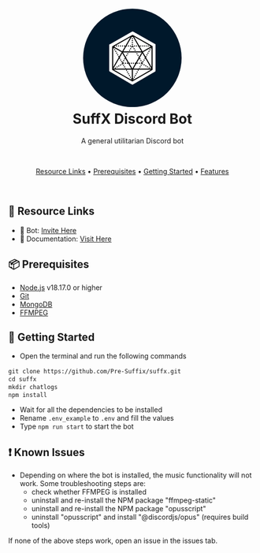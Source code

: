 <h1 align="center">
  <br>
  <a href="https://github.com/Pre-Suffix"><img src="./SuffX.png" height="200" alt="SuffX Logo" style="clip-path: circle();"></a>
  <br>
  SuffX Discord Bot
  <br>
</h1>

<p align="center">A general utilitarian Discord bot</p>

<br>

<p align="center">
  <a href="#-resource-links">Resource Links</a>
  •
  <a href="#-prerequisites">Prerequisites</a>
  •
  <a href="#-getting-started">Getting Started</a>
  •
  <a href="https://github.com/Pre-Suffix/suffx/wiki">Features</a>
</p>

<br>

## 🔗 Resource Links

- 🤖 Bot: [Invite Here](https://discord.com/oauth2/authorize?client_id=765366636571131944&permissions=1376805842000&integration_type=0&scope=bot%20applications.commands)
- 📂 Documentation: [Visit Here](https://github.com/Pre-Suffix/suffx/wiki)

## 📦 Prerequisites

- [Node.js](https://nodejs.org/en/) v18.17.0 or higher
- [Git](https://git-scm.com/downloads)
- [MongoDB](https://www.mongodb.com)
- [FFMPEG](https://ffmpeg.org/)

## 🚀 Getting Started

- Open the terminal and run the following commands

```
git clone https://github.com/Pre-Suffix/suffx.git
cd suffx
mkdir chatlogs
npm install
```

- Wait for all the dependencies to be installed
- Rename `.env_example` to `.env` and fill the values
- Type `npm run start` to start the bot

## ❗ Known Issues

- Depending on where the bot is installed, the music functionality will not work. Some troubleshooting steps are:
  - check whether FFMPEG is installed
  - uninstall and re-install the NPM package "ffmpeg-static"
  - uninstall and re-install the NPM package "opusscript"
  - uninstall "opusscript" and install "@discordjs/opus" (requires build tools)

If none of the above steps work, open an issue in the issues tab.